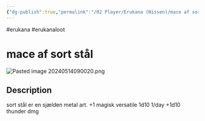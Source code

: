 ```yaml
---
{"dg-publish":true,"permalink":"/02 Player/Erukana (Nissen)/mace af sort stål/"}
---
```


#erukana #erukanaloot 

# mace af sort stål
![Pasted image 20240514090020.png](/img/user/10%20Attachments/Pasted%20image%2020240514090020.png)
## Description
sort stål er en sjælden metal art.
+1 magisk
versatile 1d10
1/day +1d10 thunder dmg